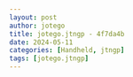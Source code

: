```yaml
---
layout: post
author: jotego
title: jotego.jtngp - 4f7da4b
date: 2024-05-11
categories: [Handheld, jtngp]
tags: [jotego.jtngp]
---
```


